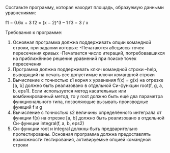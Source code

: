 Составьте программу, которая находит площадь, образуемую данными уравнениями:

f1 = 0.6x + 3
f2 = (x − 2)^3 – 1
f3 = 3 / x

Требования к программе:
1. Основная программа должна поддерживать опции командной строки, при задании которых:
    -Печатаются абсциссы точек пересечения кривых
    -Печатается число итераций, потребовавшихся на приближённое решение уравнений при поиске точек пересечения
2. Программа должна поддерживать ключ командной строки –help, выводящий на печать все допустимые ключи командной строки
3. Вычисление с точностью ε1 корня x уравнения f(x) = g(x) на отрезке [a, b] должно быть реализовано в отдельной Си-функции root(f, g, a, b, eps1). Если используется метод касательных или комбинированный метод, то у root должно быть ещё два параметра функционального типа, позволяющие вызывать производные функций f и g
4. Вычисление с точностью ε2 величины определённого интеграла от функции f(x) на отрезке [a, b] должно быть реализовано в отдельной Си-функции integral(f, a, b, eps2)
5. Си-функции root и integral должны быть предварительно протестированы. Основная программа должна предоставлять возможности тестирования, активируемые опцией командной строки

